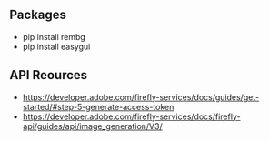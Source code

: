 ## Packages

- pip install rembg
- pip install easygui

## API Reources

- https://developer.adobe.com/firefly-services/docs/guides/get-started/#step-5-generate-access-token
- https://developer.adobe.com/firefly-services/docs/firefly-api/guides/api/image_generation/V3/
